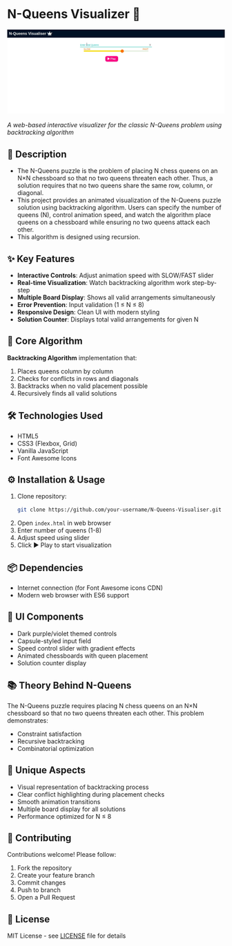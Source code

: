 # N-Queens Visualizer 👑

![N-Queen-visualisation](visualisation.gif)

*A web-based interactive visualizer for the classic N-Queens problem using backtracking algorithm*

## 📖 Description
- The N-Queens puzzle is the problem of placing N chess queens on an N×N chessboard so that no two queens threaten each other. Thus, a solution requires that no two queens share the same row, column, or diagonal.
- This project provides an animated visualization of the N-Queens puzzle solution using backtracking algorithm. Users can specify the number of queens (N), control animation speed, and watch the algorithm place queens on a chessboard while ensuring no two queens attack each other.
- This algorithm is designed using recursion.

## ✨ Key Features
- **Interactive Controls**: Adjust animation speed with SLOW/FAST slider
- **Real-time Visualization**: Watch backtracking algorithm work step-by-step
- **Multiple Board Display**: Shows all valid arrangements simultaneously
- **Error Prevention**: Input validation (1 ≤ N ≤ 8)
- **Responsive Design**: Clean UI with modern styling
- **Solution Counter**: Displays total valid arrangements for given N

## 🧠 Core Algorithm
**Backtracking Algorithm** implementation that:
1. Places queens column by column
2. Checks for conflicts in rows and diagonals
3. Backtracks when no valid placement possible
4. Recursively finds all valid solutions

## 🛠️ Technologies Used
- HTML5
- CSS3 (Flexbox, Grid)
- Vanilla JavaScript
- Font Awesome Icons

## ⚙️ Installation & Usage
1. Clone repository:
   ```bash
   git clone https://github.com/your-username/N-Queens-Visualiser.git
   ```
2. Open `index.html` in web browser
3. Enter number of queens (1-8)
4. Adjust speed using slider
5. Click ▶️ Play to start visualization

## 📦 Dependencies
- Internet connection (for Font Awesome icons CDN)
- Modern web browser with ES6 support

## 🎨 UI Components
- Dark purple/violet themed controls
- Capsule-styled input field
- Speed control slider with gradient effects
- Animated chessboards with queen placement
- Solution counter display

## 📚 Theory Behind N-Queens
The N-Queens puzzle requires placing N chess queens on an N×N chessboard so that no two queens threaten each other. This problem demonstrates:
- Constraint satisfaction
- Recursive backtracking
- Combinatorial optimization

## 🌟 Unique Aspects
- Visual representation of backtracking process
- Clear conflict highlighting during placement checks
- Smooth animation transitions
- Multiple board display for all solutions
- Performance optimized for N ≤ 8

## 🤝 Contributing
Contributions welcome! Please follow:
1. Fork the repository
2. Create your feature branch
3. Commit changes
4. Push to branch
5. Open a Pull Request

## 📄 License
MIT License - see [LICENSE](LICENSE) file for details
